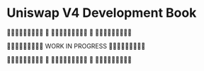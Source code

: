 # Uniswap V4 Development Book

🚧🚧🚧🚧🚧🚧🚧🚧🚧  🚨 🚧🚧🚧🚧🚧🚧🚧🚧🚧  🚨 🚧🚧🚧🚧🚧🚧🚧🚧🚧 

🚧🚧🚧🚧🚧🚧🚧🚧🚧    WORK IN PROGRESS    🚧🚧🚧🚧🚧🚧🚧🚧🚧

🚧🚧🚧🚧🚧🚧🚧🚧🚧  🚨 🚧🚧🚧🚧🚧🚧🚧🚧🚧  🚨 🚧🚧🚧🚧🚧🚧🚧🚧🚧 